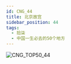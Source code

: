 ```yaml
---
id: CNG_44
title: 北京故宫
sidebar_position: 44
tags:
  - 拾柒
  - 中国一生必去的50个地方
---
```

![CNG_TOP50_44](/img/love/CNG_TOP50/44.jpeg)
